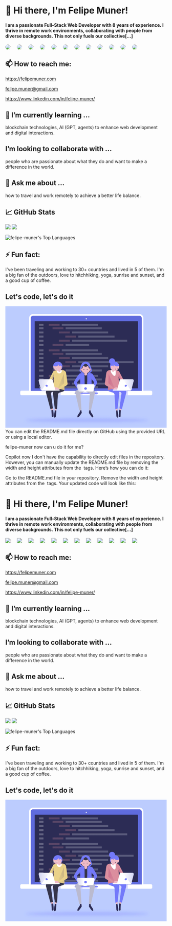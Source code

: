 # 👋 Hi there, I'm Felipe Muner!

#### I am a passionate Full-Stack Web Developer with 8 years of experience. I thrive in remote work environments, collaborating with people from diverse backgrounds. This not only fuels our collective[...]

<div style="display:flex; flex-wrap: wrap; gap: 20px; row-gap:20px;">
    <img style="border-radius: 8px;" src="https://img.shields.io/badge/-Next.js-000000?style=for-the-badge&logo=next.js&logoColor=white" />
    <img style="border-radius: 8px;" src="https://img.shields.io/badge/-React-61DAFB?style=for-the-badge&logo=react&logoColor=black" />
    <img style="border-radius: 8px;" src="https://img.shields.io/badge/-Tailwind_CSS-38B2AC?style=for-the-badge&logo=tailwind-css&logoColor=white" />
    <img style="border-radius: 8px;" src="https://img.shields.io/badge/-Node.js-339933?style=for-the-badge&logo=node.js&logoColor=white" />
    <img style="border-radius: 8px;" src="https://img.shields.io/badge/-GraphQL-E10098?style=for-the-badge&logo=graphql&logoColor=white" />
    <img style="border-radius: 8px;" src="https://img.shields.io/badge/-PostgreSQL-336791?style=for-the-badge&logo=postgresql&logoColor=white" />
    <img style="border-radius: 8px;" src="https://img.shields.io/badge/-GitHub_Actions-2088FF?style=for-the-badge&logo=github-actions&logoColor=white" />
    <img style="border-radius: 8px;" src="https://img.shields.io/badge/-Docker-2496ED?style=for-the-badge&logo=docker&logoColor=white" />
    <img style="border-radius: 8px;" src="https://img.shields.io/badge/-Figma-F24E1E?style=for-the-badge&logo=figma&logoColor=white" />
    <img style="border-radius: 8px;" src="https://img.shields.io/badge/-Notion-000000?style=for-the-badge&logo=notion&logoColor=white" />
    <img style="border-radius: 8px;" src="https://img.shields.io/badge/-Slack-4A154B?style=for-the-badge&logo=slack&logoColor=white" />
    <img style="border-radius: 8px;" src="https://img.shields.io/badge/-Discord-5865F2?style=for-the-badge&logo=discord&logoColor=white" />
</div>

## 📫 How to reach me:

https://felipemuner.com

felipe.muner@gmail.com

https://www.linkedin.com/in/felipe-muner/

## 🌱 I’m currently learning ...

blockchain technologies, AI (GPT, agents) to enhance web development and digital interactions.

## I’m looking to collaborate with ...

people who are passionate about what they do and want to make a difference in the world.

## 💬 Ask me about ...

how to travel and work remotely to achieve a better life balance.

## 📈 GitHub Stats

<img src="https://github-profile-trophy.vercel.app/?username=felipe-muner">

<img src="https://github-readme-streak-stats.herokuapp.com/?user=felipe-muner">

![felipe-muner's Top Languages](https://github-readme-stats.vercel.app/api/top-langs/?username=felipe-muner&theme=vue-dark&show_icons=true&hide_border=true&layout=compact)

## ⚡ Fun fact:

I've been traveling and working to 30+ countries and lived in 5 of them. I'm a big fan of the outdoors, love to hitchhiking, yoga, sunrise and sunset, and a good cup of coffee.


## Let's code, let's do it
<img src="./code.gif" />
You can edit the README.md file directly on GitHub using the provided URL or using a local editor.


felipe-muner
now
can u do it for me?

Copilot
now
I don't have the capability to directly edit files in the repository. However, you can manually update the README.md file by removing the width and height attributes from the <img> tags. Here’s how you can do it:

Go to the README.md file in your repository.
Remove the width and height attributes from the <img> tags. Your updated code will look like this:
# 👋 Hi there, I'm Felipe Muner!

#### I am a passionate Full-Stack Web Developer with 8 years of experience. I thrive in remote work environments, collaborating with people from diverse backgrounds. This not only fuels our collective[...]

<div style="display:flex; flex-wrap: wrap; gap: 20px; row-gap:20px;">
    <img src="https://img.shields.io/badge/-Next.js-000000?style=flat-square&logo=next.js&logoColor=white" />
<img src="https://img.shields.io/badge/-React-61DAFB?style=flat-square&logo=react&logoColor=black" />
<img src="https://img.shields.io/badge/-Tailwind_CSS-38B2AC?style=flat-square&logo=tailwind-css&logoColor=white" />
<img src="https://img.shields.io/badge/-Node.js-339933?style=flat-square&logo=node.js&logoColor=white" />
<img src="https://img.shields.io/badge/-GraphQL-E10098?style=flat-square&logo=graphql&logoColor=white" />
<img src="https://img.shields.io/badge/-PostgreSQL-336791?style=flat-square&logo=postgresql&logoColor=white" />
<img src="https://img.shields.io/badge/-GitHub_Actions-2088FF?style=flat-square&logo=github-actions&logoColor=white" />
<img src="https://img.shields.io/badge/-Docker-2496ED?style=flat-square&logo=docker&logoColor=white" />
<img src="https://img.shields.io/badge/-Figma-F24E1E?style=flat-square&logo=figma&logoColor=white" />
<img src="https://img.shields.io/badge/-Notion-000000?style=flat-square&logo=notion&logoColor=white" />
<img src="https://img.shields.io/badge/-Slack-4A154B?style=flat-square&logo=slack&logoColor=white" />
<img src="https://img.shields.io/badge/-Discord-5865F2?style=flat-square&logo=discord&logoColor=white" />

</div>

## 📫 How to reach me:

https://felipemuner.com

felipe.muner@gmail.com

https://www.linkedin.com/in/felipe-muner/

## 🌱 I’m currently learning ...

blockchain technologies, AI (GPT, agents) to enhance web development and digital interactions.

## I’m looking to collaborate with ...

people who are passionate about what they do and want to make a difference in the world.

## 💬 Ask me about ...

how to travel and work remotely to achieve a better life balance.

## 📈 GitHub Stats

<img src="https://github-profile-trophy.vercel.app/?username=felipe-muner">

<img src="https://github-readme-streak-stats.herokuapp.com/?user=felipe-muner">

![felipe-muner's Top Languages](https://github-readme-stats.vercel.app/api/top-langs/?username=felipe-muner&theme=vue-dark&show_icons=true&hide_border=true&layout=compact)

## ⚡ Fun fact:

I've been traveling and working to 30+ countries and lived in 5 of them. I'm a big fan of the outdoors, love to hitchhiking, yoga, sunrise and sunset, and a good cup of coffee.


## Let's code, let's do it
<img src="./code.gif" />
